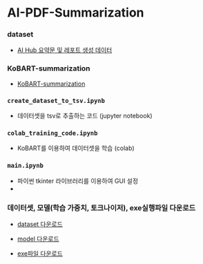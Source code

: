 # AI-PDF-Summarization


### dataset
- [AI Hub 요약문 및 레포트 생성 데이터](https://www.aihub.or.kr/aihubdata/data/view.do?currMenu=&topMenu=&aihubDataSe=data&dataSetSn=582)

### KoBART-summarization
- [KoBART-summarization](https://github.com/seujung/KoBART-summarization)

### `create_dataset_to_tsv.ipynb`
- 데이터셋을 tsv로 추출하는 코드 (jupyter notebook)

### `colab_training_code.ipynb`
- KoBART를 이용하여 데이터셋을 학습 (colab)

### `main.ipynb`
- 파이썬 tkinter 라이브러리를 이용하여 GUI 설정
- 





### 데이터셋, 모델(학습 가중치, 토크나이저), exe실행파일 다운로드
- [dataset 다운로드](https://1drv.ms/u/s!AqYjAcj1n44riqRP0_B2RrlL1h9KyA?e=LCjHa1)

- [model 다운로드](https://1drv.ms/u/s!AqYjAcj1n44riqRQN0OJ3MjBrvAuZw?e=PiJxcI)

- [exe파일 다운로드](https://www.naver.com/)

